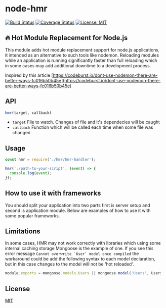 # node-hmr

[![Build Status](https://travis-ci.org/nicebro/node-hmr.svg?branch=master)](https://travis-ci.org/nicebro/node-hmr)
[![Coverage Status](https://coveralls.io/repos/github/nicebro/node-hmr/badge.svg?branch=master)](https://coveralls.io/github/nicebro/node-hmr?branch=master)
[![License: MIT](https://img.shields.io/badge/License-MIT-blue.svg)](https://opensource.org/licenses/MIT)

## 🔥 Hot Module Replacement for Node.js
This module adds hot module replacement support for node.js applications, it intended as an alternative to such tools like nodemon. Reloading modules while an application is running significantly faster than full reloading which in some cases may add additional downtime to a development process.

Inspired by this article [https://codeburst.io/dont-use-nodemon-there-are-better-ways-fc016b50b45e](https://codeburst.io/dont-use-nodemon-there-are-better-ways-fc016b50b45e)


## API
```js
hmr(target, callback)
```

* `target` File to watch. Changes of file and it's dependecies will be caught
* `callback` Function which will be called each time when some file was changed

## Usage
```js
const hmr = require('./hmr/hmr-handler');

hmr('./path-to-your-script', (event) => {
  console.log(event);
});

```
## How to use it with frameworks
You should split your application into two parts first is server setup and second is application module.
Below are examples of how to use it with some popular frameworks.

## Limitations
In some cases, HMR may not work correctly with libraries which using some internal caching storage
Mongoose is the example of one. If you see this error message ```Cannot overwrite `User` model once compiled``` the workaround could be add the following syntax to each model declaration, but in this case changes to the model will not be 'hot reloaded'.
```js
module.exports = mongoose.models.Users || mongoose.model('Users', UsersSchema);
```

## License
[MIT](LICENSE)
